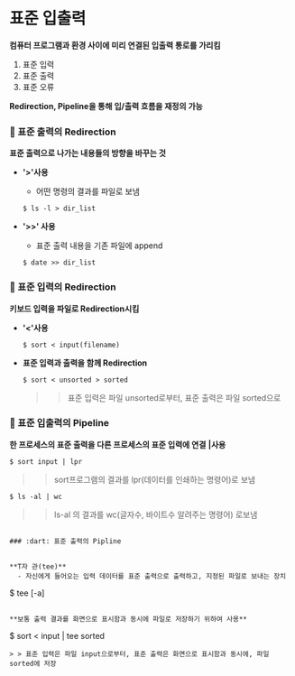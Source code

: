 # 표준 입출력

**컴퓨터 프로그램과 환경 사이에 미리 연결된 입출력 통로를 가리킴**

1. 표준 입력
2. 표준 출력
3. 표준 오류


**Redirection, Pipeline을 통해 입/출력 흐름을 재정의 가능**


### :dart: 표준 출력의 Redirection
**표준 출력으로 나가는 내용들의 방향을 바꾸는 것**

- **'>'사용**
  - 어떤 명령의 결과를 파일로 보냄
  ```
  $ ls -l > dir_list
  ```
  
  
- **'>>' 사용**
  - 표준 출력 내용을 기존 파일에 append
  ```
  $ date >> dir_list
  ```
  
### :dart: 표준 입력의 Redirection
**키보드 입력을 파일로 Redirection시킴**

- **'<'사용**
  ```
  $ sort < input(filename)
  ```
  
- **표준 입력과 출력을 함께 Redirection**
  ```
  $ sort < unsorted > sorted
  ```
  > > 표준 입력은 파일 unsorted로부터, 표준 출력은 파일 sorted으로
  
### :dart: 표준 입출력의 Pipeline

**한 프로세스의 표준 출력을 다른 프로세스의 표준 입력에 연결**
**|사용**
```
$ sort input | lpr
```
> > sort프로그램의 결과를 lpr(데이터를 인쇄하는 명령어)로 보냄
```
$ ls -al | wc
```
> > ls-al 의 결과를 wc(글자수, 바이트수 알려주는 명령어) 로보냄
```

### :dart: 표준 출력의 Pipline


**T자 관(tee)**
  - 자신에게 들어오는 입력 데이터를 표준 출력으로 출력하고, 지정된 파일로 보내는 장치
```
$ tee [-a] <filename>
```

**보통 출력 결과를 화면으로 표시함과 동시에 파일로 저장하기 위하여 사용**
```
$ sort < input | tee sorted
```
> > 표준 입력은 파일 input으로부터, 표준 출력은 화면으로 표시함과 동시에, 파일 sorted에 저장

  
